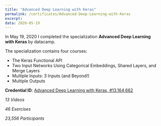 ```yaml
---
title: "Advanced Deep Learning with Keras"
permalink: /certificates/Advanced-Deep-Learning-with-Keras
excerpt:
data: 2020-05-19
---
```


In May 19, 2020 I completed the specialization **Advanced Deep Learning with Keras** by datacamp.

The specialization contains four courses:
* The Keras Functional API
* Two Input Networks Using Categorical Embeddings, Shared Layers, and Merge Layers
* Multiple Inputs: 3 Inputs (and Beyond!)
* Multiple Outputs

**Credential ID**: [Advanced Deep Learning with Keras, #13,164,662]([https://www.coursera.org/account/accomplishments/specialization/certificate/6HHEAT8V4K4V](https://www.datacamp.com/statement-of-accomplishment/course/1bba90cf940e8142348cedb38189a2abe4b7c076))

*13 Videos*

*46 Exercises* 

*23,556 Participants*
